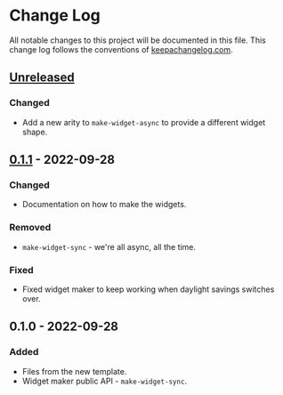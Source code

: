 # Change Log
All notable changes to this project will be documented in this file. This change log follows the conventions of [keepachangelog.com](http://keepachangelog.com/).

## [Unreleased]
### Changed
- Add a new arity to `make-widget-async` to provide a different widget shape.

## [0.1.1] - 2022-09-28
### Changed
- Documentation on how to make the widgets.

### Removed
- `make-widget-sync` - we're all async, all the time.

### Fixed
- Fixed widget maker to keep working when daylight savings switches over.

## 0.1.0 - 2022-09-28
### Added
- Files from the new template.
- Widget maker public API - `make-widget-sync`.

[Unreleased]: https://sourcehost.site/your-name/jsonapi-xtdb/compare/0.1.1...HEAD
[0.1.1]: https://sourcehost.site/your-name/jsonapi-xtdb/compare/0.1.0...0.1.1
